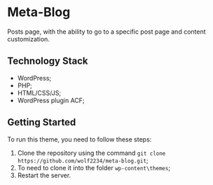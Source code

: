 # Meta-Blog

Posts page, with the ability to go to a specific post page and content customization.

## Technology Stack

-   WordPress;
-   PHP;
-   HTML/CSS/JS;
-   WordPress plugin ACF;

## Getting Started

To run this theme, you need to follow these steps:

1. Clone the repository using the command `git clone https://github.com/wolf2234/meta-blog.git`;
2. To need to clone it into the folder `wp-content\themes`;
3. Restart the server.
